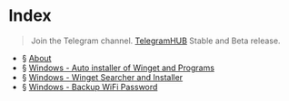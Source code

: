 # Index
> Join the Telegram channel. 
> [TelegramHUB](https://t.me/mo00othub) Stable and Beta release.
>	
- § [About](https://github.com/mo00ot)
- § [Windows - Auto installer of Winget and Programs](https://mo00ot.github.io/2024/06/30/Auto-installer-of-Winget-and-Programs.html)
- § [Windows - Winget Searcher and Installer](https://mo00ot.github.io/2024/06/30/Winget-Searcher-And-Installer.html)
- § [Windows - Backup WiFi Password](https://mo00ot.github.io/2024/07/01-BWP-Backup-WiFi-Password.html)